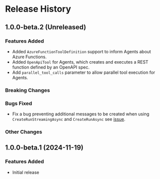 # Release History

## 1.0.0-beta.2 (Unreleased)

### Features Added

* Added `AzureFunctionToolDefinition` support to inform Agents about Azure Functions.
* Added `OpenApiTool` for Agents, which creates and executes a REST function defined by an OpenAPI spec.
* Add `parallel_tool_calls` parameter to allow parallel tool execution for Agents.

### Breaking Changes

### Bugs Fixed

* Fix a bug preventing additional messages to be created when using `CreateRunStreamingAsync` and `CreateRunAsync` see [issue](https://github.com/Azure/azure-sdk-for-net/issues/47244).

### Other Changes

## 1.0.0-beta.1 (2024-11-19)

### Features Added
- Initial release
